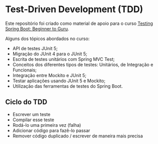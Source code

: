 # Test-Driven Development (TDD)

Este repositório foi criado como material de apoio para o curso [Testing Spring Boot: Beginner to Guru](https://www.udemy.com/course/testing-spring-boot-beginner-to-guru/).

Alguns dos tópicos abordados no curso:
- API de testes JUnit 5;
- Migração do JUnit 4 para o JUnit 5;
- Escrita de testes unitários com Spring MVC Test;
- Conceitos dos diferentes tipos de testes: Unitários, de Integração e Funcionais;
- Integração entre Mockito e JUnit 5;
- Testar aplicações usando JUnit 5 e Mockito;
- Utilização das ferramentas de testes do Spring Boot.

## Ciclo do TDD
- Escrever um teste
- Compilar esse teste
- Rodá-lo uma primeira vez (falha)
- Adicionar código para fazê-lo passar
- Remover código duplicado / escrever de maneira mais precisa

